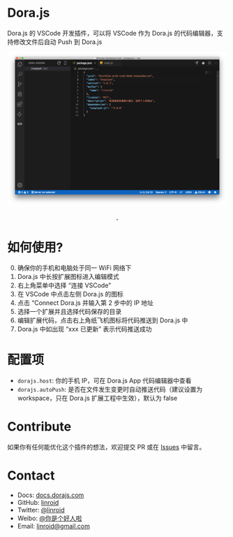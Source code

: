 # Dora.js

Dora.js 的 VSCode 开发插件，可以将 VSCode 作为 Dora.js 的代码编辑器，支持修改文件后自动 Push 到 Dora.js
<p align="center">
  <img src="https://raw.githubusercontent.com/DoraKit/vscode-extension/master/docs/explorer.png" alt="Addon explorer" />
</p>
<p align="center">
  <a href="https://marketplace.visualstudio.com/items?itemName=linroid.dora">
    <img src="https://img.shields.io/visual-studio-marketplace/d/linroid.dorajs.svg?style=flat-square" alt="">
  </a>
  <a href="https://github.com/DoraKit/vscode-extension/blob/master/LICENSE">
    <img src="https://img.shields.io/github/license/DoraKit/vscode-extension.svg?style=flat-square" alt="">
  </a>
</p>

# 如何使用?
 0. 确保你的手机和电脑处于同一 WiFi 网络下
 1. Dora.js 中长按扩展图标进入编辑模式
 2. 右上角菜单中选择 “连接 VSCode”
 3. 在 VSCode 中点击左侧 Dora.js 的图标
 4. 点击 “Connect Dora.js 并输入第 2 步中的 IP 地址
 5. 选择一个扩展并且选择代码保存的目录
 6. 编辑扩展代码，点击右上角纸飞机图标将代码推送到 Dora.js 中
 7. Dora.js 中如出现 “xxx 已更新” 表示代码推送成功

# 配置项
 - `dorajs.host`: 你的手机 IP，可在 Dora.js App 代码编辑器中查看
 - `dorajs.autoPush`: 是否在文件发生变更时自动推送代码（建议设置为 workspace，只在 Dora.js 扩展工程中生效），默认为 false

# Contribute
 如果你有任何能优化这个插件的想法，欢迎提交 PR 或在 [Issues](https://github.com/DoraKit/vscode-extension/issues) 中留言。

# Contact
 - Docs: [docs.dorajs.com](https://docs.dorajs.com/)
 - GitHub: [linroid](https://github.com/DoraKit/vscode-extension)
 - Twitter: [@linroid](https://twitter.com/linroid)
 - Weibo: [@你是个好人啦](https://weibo.com/ekstone)
 - Email: [linroid@gmail.com](linroid@gmail.com)